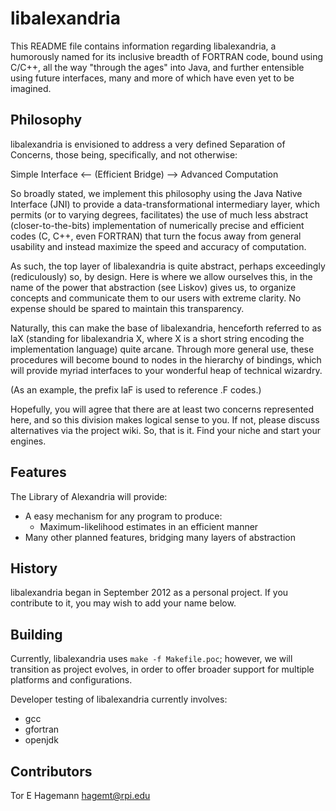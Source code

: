 libalexandria
=============

This README file contains information regarding libalexandria,
a humorously named for its inclusive breadth of FORTRAN code,
bound using C/C++, all the way "through the ages" into Java,
and further entensible using future interfaces, many and more
of which have even yet to be imagined.

Philosophy
----------

libalexandria is envisioned to address a very defined Separation
of Concerns, those being, specifically, and not otherwise:

Simple Interface <-- (Efficient Bridge) --> Advanced Computation

So broadly stated, we implement this philosophy using the Java
Native Interface (JNI) to provide a data-transformational intermediary
layer, which permits (or to varying degrees, facilitates) the
use of much less abstract (closer-to-the-bits) implementation of
numerically precise and efficient codes (C, C++, even FORTRAN)
that turn the focus away from general usability and instead
maximize the speed and accuracy of computation.

As such, the top layer of libalexandria is quite abstract,
perhaps exceedingly (rediculously) so, by design. Here is where
we allow ourselves this, in the name of the power that abstraction
(see Liskov) gives us, to organize concepts and communicate them to
our users with extreme clarity. No expense should be spared to
maintain this transparency.

Naturally, this can make the base of libalexandria, henceforth
referred to as laX (standing for libalexandria X, where X is a
short string encoding the implementation language) quite arcane.
Through more general use, these procedures will become bound
to nodes in the hierarchy of bindings, which will provide
myriad interfaces to your wonderful heap of technical wizardry.

(As an example, the prefix laF is used to reference .F codes.)

Hopefully, you will agree that there are at least two concerns
represented here, and so this division makes logical sense to you.
If not, please discuss alternatives via the project wiki.
So, that is it. Find your niche and start your engines.

Features
--------

The Library of Alexandria will provide:

* A easy mechanism for any program to produce:
     * Maximum-likelihood estimates in an efficient manner
* Many other planned features, bridging many layers of abstraction

History
-------

libalexandria began in September 2012 as a personal project.
If you contribute to it, you may wish to add your name below.

Building
--------

Currently, libalexandria uses `make -f Makefile.poc`; however, we will
transition as project evolves, in order to offer broader support for
multiple platforms and configurations.

Developer testing of libalexandria currently involves:

* gcc
* gfortran
* openjdk

Contributors
------------

Tor E Hagemann <hagemt@rpi.edu>
